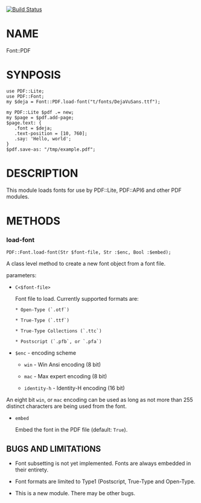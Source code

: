 [![Build Status](https://travis-ci.org/p6-pdf/Font-PDF-p6.svg?branch=master)](https://travis-ci.org/p6-pdf/Font-PDF-p6)

NAME
====

Font::PDF

SYNPOSIS
========

    use PDF::Lite;
    use PDF::Font;
    my $deja = Font::PDF.load-font("t/fonts/DejaVuSans.ttf");

    my PDF::Lite $pdf .= new;
    my $page = $pdf.add-page;
    $page.text: {
       .font = $deja;
       .text-position = [10, 760];
       .say: 'Hello, world';
    }
    $pdf.save-as: "/tmp/example.pdf";

DESCRIPTION
===========

This module loads fonts for use by PDF::Lite, PDF::API6 and other PDF modules.

METHODS
=======

### load-font

    PDF::Font.load-font(Str $font-file, Str :$enc, Bool :$embed);

A class level method to create a new font object from a font file.

parameters:

  *     C<$font-file>

      Font file to load. Currently supported formats are:

        * Open-Type (`.otf`)

        * True-Type (`.ttf`)

        * True-Type Collections (`.ttc`)

        * Postscript (`.pfb`, or `.pfa`)

  * `$enc` - encoding scheme

      * `win` - Win Ansi encoding (8 bit)

      * `mac` - Max expert encoding (8 bit)

      * `identity-h` - Identity-H encoding (16 bit)

An eight bit `win`, or `mac` encoding can be used as long as not more than 255 distinct characters are being used from the font.

  * `embed`

    Embed the font in the PDF file (default: `True`).

BUGS AND LIMITATIONS
--------------------

  * Font subsetting is not yet implemented. Fonts are always embedded in their entirety.

  * Font formats are limited to Type1 (Postscript, True-Type and Open-Type.

  * This is a new module. There may be other bugs.
